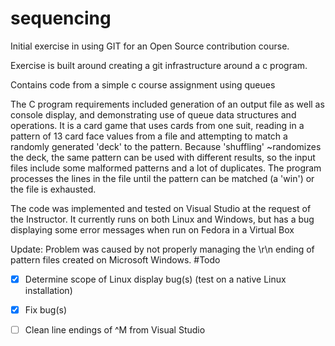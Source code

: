 # sequencing
Initial exercise in using GIT for an Open Source contribution course.

Exercise is built around creating a git infrastructure around a c program.

Contains code from a simple c course assignment using queues

The C program requirements included generation of an output file as well as console display, and demonstrating use of queue data structures and operations. It is a card game that uses cards from one suit, reading in a pattern of 13 card face values from a file and attempting to match a randomly generated 'deck' to the pattern. Because 'shuffling' ~randomizes the deck, the same pattern can be used with different results, so the input files include some malformed patterns and a lot of duplicates. The program processes the lines in the file until the pattern can be matched (a 'win') or the file is exhausted. 

The code was implemented and tested on Visual Studio at the request of the Instructor. It currently runs on both Linux and Windows, but has a bug displaying some error messages when run on Fedora in a Virtual Box

Update: Problem was caused by not properly managing the \r\n ending of pattern files created on Microsoft Windows.
#Todo
- [x] Determine scope of Linux display bug(s) (test on a native Linux installation)
- [x] Fix bug(s)
- [ ] Clean line endings of ^M from Visual Studio

